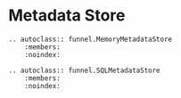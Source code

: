 # Metadata Store

```{eval-rst}
.. autoclass:: funnel.MemoryMetadataStore
    :members:
    :noindex:

.. autoclass:: funnel.SQLMetadataStore
    :members:
    :noindex:
```
